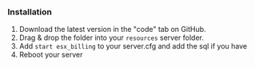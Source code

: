 
### Installation
1) Download the latest version in the "code" tab on GitHub.
2) Drag & drop the folder into your `resources` server folder.
4) Add `start esx_billing` to your server.cfg and add the sql if you have
5) Reboot your server